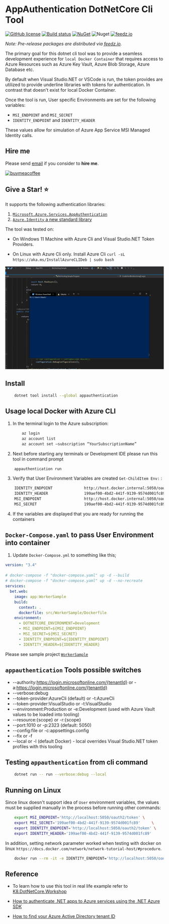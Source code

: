 ﻿# AppAuthentication DotNetCore Cli Tool

[![GitHub license](https://img.shields.io/badge/license-MIT-blue.svg?style=flat-square)](https://raw.githubusercontent.com/kdcllc/AppAuthentication/master/LICENSE)
[![Build status](https://ci.appveyor.com/api/projects/status/1on0k26sok307feq?svg=true)](https://ci.appveyor.com/project/kdcllc/appauthentication)
[![NuGet](https://img.shields.io/nuget/v/appauthentication.svg)](https://www.nuget.org/packages?q=appauthentication)
![Nuget](https://img.shields.io/nuget/dt/appauthentication)
[![feedz.io](https://img.shields.io/badge/endpoint.svg?url=https://f.feedz.io/kdcllc/kdcllc/shield/AppAuthentication/latest)](https://f.feedz.io/kdcllc/kdcllc/packages/AppAuthentication/latest/download)

_Note: Pre-release packages are distributed via [feedz.io](https://f.feedz.io/kdcllc/kdcllc/nuget/index.json)._

The primary goal for this dotnet cli tool was to provide a seamless development experience for `local Docker Container` that requires access to Azure Resources such as Azure Key Vault, Azure Blob Storage, Azure Database etc.

By default when Visual Studio.NET or VSCode is run, the token provides are utilized to provide underline libraries with tokens for authentication. In contrast that doesn't exist for local Docker Container.

Once the tool is run, User specific Environments are set for the following variables:

- `MSI_ENDPOINT` and `MSI_SECRET`
- `IDENTITY_ENDPOINT` and `IDENTITY_HEADER`

These values allow for simulation of Azure App Service MSI Managed Identity calls.

## Hire me

Please send [email](mailto:kingdavidconsulting@gmail.com) if you consider to **hire me**.

[![buymeacoffee](https://www.buymeacoffee.com/assets/img/custom_images/orange_img.png)](https://www.buymeacoffee.com/vyve0og)

## Give a Star! :star:

It supports the following authentication libraries:

1. [`Microsoft.Azure.Services.AppAuthentication`](https://docs.microsoft.com/en-us/dotnet/api/overview/azure/service-to-service-authentication)
2. [`Azure.Identity` a new standard library](https://azuresdkdocs.blob.core.windows.net/$web/dotnet/Azure.Identity/1.6.1/index.html)

The tool was tested on:

- On Windows 11 Machine with Azure Cli and Visual Studio.NET Token Providers.

- On Linux with Azure Cli only. Install Azure Cli `curl -sL https://aka.ms/InstallAzureCLIDeb | sudo bash`

![appauthentication debug in docker](./img/appauthentication-docker-debug.gif)

## Install

```bash
    dotnet tool install --global appauthentication
```

## Usage local Docker with Azure CLI

1. In the terminal login to the Azure subscription:

   ```bash
       az login
       az account list
       az account set –subscription “YourSubscriptionName”
   ```

2. Next before starting any terminals or Development IDE please run this tool in command prompt

  ```bash
      appauthentication run
  ```

3. Verify that User Environment Variables are created `Get-ChildItem Env:` :

```bash
    IDENTITY_ENDPOINT              http://host.docker.internal:5050/oauth2/token
    IDENTITY_HEADER                199aef00-4bd2-441f-9139-9574d001fc89
    MSI_ENDPOINT                   http://host.docker.internal:5050/oauth2/token
    MSI_SECRET                     199aef00-4bd2-441f-9139-9574d001fc89
```

4. If the variables are displayed that you are ready for running the containers

## `Docker-Compose.yaml` to pass User Environment into container

1. Update `Docker-Compose.yml` to something like this;

```yml
version: "3.4"

# docker-compose -f "docker-compose.yaml" up -d --build
# docker-compose -f "docker-compose.yaml" up -d --no-recreate
services:
  bet.web:
    image: app:WorkerSample
    build:
      context: .
      dockerfile: src/WorkerSample/Dockerfile
    environment:
      - DOTNETCORE_ENVIRONMENT=Development
      - MSI_ENDPOINT=${MSI_ENDPOINT}
      - MSI_SECRET=${MSI_SECRET}
      - IDENTITY_ENDPOINT=${IDENTITY_ENDPOINT}
      - IDENTITY_HEADER=${IDENTITY_HEADER}
```

Please see sample project [`WorkerSample`](./src/WorkerSample)

## `appauthentication` Tools possible switches

- --authority:https://login.microsoftonline.com/{tenantId} or -a:https://login.microsoftonline.com/{tenantId}
- --verbose:debug
- --token-provider:AzureCli (default) or -t:AzureCli
- --token-provider:VisualStudio or -t:VisualStudio
- --environment:Production or -e:Development (used with Azure Vault values to be loaded into tooling)
- --resource:{scope} or -r:{scope}
- --port:1010 or -p:2323 (default: 5050)
- --config:file or -c:appsettings.config
- --fix or -f
- --local or -l (default Docker) - local overrides Visual Studio.NET token profiles with this tooling

## Testing `appauthentication` from cli command

```bash
    dotnet run -- run --verbose:debug --local
```

## Running on Linux

Since linux doesn't support idea of `User` environment variables, the values must be supplied manually in the process before running other commands:

```bash
    export MSI_ENDPOINT='http://localhost:5050/oauth2/token' \
    export MSI_SECRET='199aef00-4bd2-441f-9139-9574d001fc89'     \
    export IDENTITY_ENDPOINT='http://localhost:5050/oauth2/token' \
    export IDENTITY_HEADER='199aef00-4bd2-441f-9139-9574d001fc89'    
```

In addition, setting network parameter worked when testing with docker on linux `https://docs.docker.com/network/network-tutorial-host/#procedure`.

```bash
    docker run --rm -it -e IDENTITY_ENDPOINT='http://localhost:5050/oauth2/token' -e IDENTITY_HEADER='35e4ce9a-8447-45bb-bdd0-7b91e24cb624' --network host mcr.microsoft.com/dotnet/sdk:7.0
```
## Reference

- To learn how to use this tool in real life example refer to [K8.DotNetCore.Workshop](https://github.com/kdcllc/K8.DotNetCore.Workshop)

- [How to authenticate .NET apps to Azure services using the .NET Azure SDK](https://docs.microsoft.com/en-us/dotnet/azure/sdk/authentication?tabs=command-line)
- [How to find your Azure Active Directory tenant ID](https://docs.microsoft.com/en-us/azure/active-directory/fundamentals/active-directory-how-to-find-tenant)

